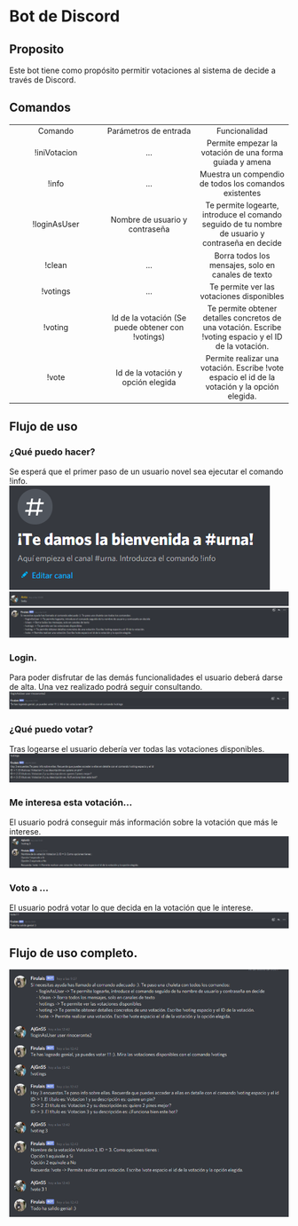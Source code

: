 # Bot de Discord

## Proposito

Este bot tiene como propósito permitir votaciones al sistema de decide a través de Discord.

## Comandos


<table style="width: 100%; text-align: center;">
  <tr>
    <td style="width: 33%;">Comando</td>
    <td style="width: 33%;">Parámetros de entrada </td>
    <td style="width: 33%;">Funcionalidad</td>
  </tr>
  <tr>
    <td style="width: 33%;">!iniVotacion </td>
    <td style="width: 33%;">... </td>
    <td style="width: 33%;">Permite empezar la votación de una forma guiada y amena</td>
  </tr>
  <tr>
    <td style="width: 33%;">!info </td>
    <td style="width: 33%;">... </td>
    <td style="width: 33%;">Muestra un compendio de todos los comandos existentes</td>
  </tr>
  <tr>
    <td style="width: 33%;">!loginAsUser</td>
    <td style="width: 33%;">Nombre de usuario y contraseña </td>
    <td style="width: 33%;">Te permite logearte, introduce el comando seguido de tu nombre de usuario y contraseña en decide</td>
  </tr>
    <tr>
    <td style="width: 33%;">!clean</td>
    <td style="width: 33%;">... </td>
    <td style="width: 33%;">Borra todos los mensajes, solo en canales de texto</td>
  </tr>
    <tr>
    <td style="width: 33%;">!votings</td>
    <td style="width: 33%;">... </td>
    <td style="width: 33%;">Te permite ver las votaciones disponibles </td>
  </tr>
  <tr>
    <td style="width: 33%;">!voting</td>
    <td style="width: 33%;">Id de la votación (Se puede obtener con !votings)</td>
    <td style="width: 33%;">Te permite obtener detalles concretos de una votación. Escribe !voting espacio y el ID de la votación. </td>
  </tr>
  <tr>
    <td style="width: 33%;">!vote </td>
    <td style="width: 33%;">Id de la votación y opción elegida </td>
    <td style="width: 33%;">Permite realizar una votación. Escribe !vote espacio el id de la votación y la opción elegida. </td>
  </tr>
</table>

## Flujo de uso

### ¿Qué puedo hacer?
Se esperá que el primer paso de un usuario novel sea ejecutar el comando !info. 
![](Images/1.png "")
![](Images/info.png "")
![](Images/info_res.png "")

### Login.
Para poder disfrutar de las demás funcionalidades el usuario deberá darse de alta. Una vez realizado podrá seguir consultando.
![](Images/loginAsUser.png "")


### ¿Qué puedo votar?
Tras logearse el usuario debería ver todas las votaciones disponibles.
![](Images/votaciones.png "")

### Me interesa esta votación...
El usuario podrá conseguir más información sobre la votación que más le interese.
![](Images/votacion.png "")

### Voto a ...
El usuario podrá votar lo que decida en la votación que le interese.
![](Images/votar.png "")


## Flujo de uso completo.
![](Images/FlujoCompleto.png "")
